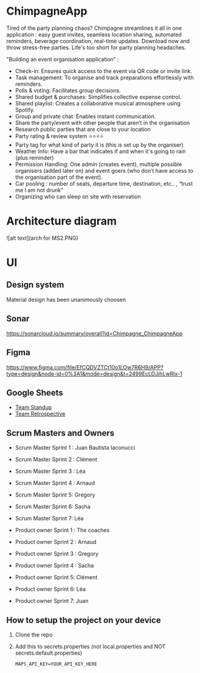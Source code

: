# ChimpagneApp

Tired of the party planning chaos? Chimpagne streamlines it all in one application : easy guest invites, seamless location sharing, automated reminders, beverage coordination, real-time updates. Download now and throw stress-free parties. Life's too short for party planning headaches.


"Building an event organisation application” :

- Check-in: Ensures quick access to the event via QR code or invite link.
- Task management: To organise and track preparations effortlessly with reminders.
- Polls & voting: Facilitates group decisions.
- Shared budget & purchases: Simplifies collective expense control.
- Shared playlist: Creates a collaborative musical atmosphere using Spotify.  
- Group and private chat: Enables instant communication.
- Share the party/event with other people that aren’t in the organisation
- Research public parties that are close to your location 
- Party rating & review system ⭐⭐⭐⭐
- Party tag for what kind of party it is (this is set up by the organiser)
- Weather Info: Have a bar that indicates if and when it's going to rain (plus reminder)
- Permission Handling: One admin (creates event), multiple possible organisers (added later on) and event goers (who don’t have access to the organisation part of the event). 
- Car pooling : number of seats, departure time, destination, etc.. ,  “trust me I am not drunk”
- Organizing who can sleep on site with reservation 

# Architecture diagram

![alt text](arch for MS2.PNG)

# UI

## Design system

Material design has been unanimously choosen

## Sonar

https://sonarcloud.io/summary/overall?id=Chimpagne_ChimpagneApp

## Figma

https://www.figma.com/file/EfCQDVZTCt10o1LOw7R6H9/APP?type=design&node-id=0%3A1&mode=design&t=2499EcLDJihLwRIx-1

## Google Sheets
- [Team Standup](https://docs.google.com/spreadsheets/d/1Pcl_h6zzJgwICjcaRdEEALT_xQiP15N6UBF5lKIfa4Y/edit?usp=sharing)
- [Team Retrospective](https://docs.google.com/spreadsheets/d/13o0Ysau7RKnynANGpo9c38J0q14ie0_Pz-sv7EAwpT4/edit?usp=sharing)

## Scrum Masters and Owners
- Scrum Master Sprint 1 : Juan Bautista Iaconucci
- Scrum Master Sprint 2 : Clément
- Scrum Master Sprint 3 : Léa
- Scrum Master Sprint 4 : Arnaud
- Scrum Master Sprint 5: Gregory
- Scrum Master Sprint 6: Sacha
- Scrum Master Sprint 7: Léa

- Product owner Sprint 1 : The coaches
- Product owner Sprint 2 : Arnaud
- Product owner Sprint 3 : Gregory
- Product owner Sprint 4 : Sacha
- Product owner Sprint 5: Clément
- Product owner Sprint 6: Léa
- Product owner Sprint 7: Juan


## How to setup the project on your device

1. Clone the repo
2. Add this to secrets.properties (not local.properties and NOT secrets.default.properties)

    ```MAPS_API_KEY=YOUR_API_KEY_HERE```
